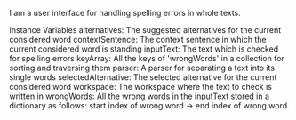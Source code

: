 I am a user interface for handling spelling errors in whole texts.

Instance Variables
	alternatives:		<Array>    The suggested alternatives for the current considered word
	contextSentence:   <String>      The context sentence in which the current considered word is standing
	inputText:			<Text>                  The text which is checked for spelling errors
	keyArray:			<OrderedCollection>      All the keys of 'wrongWords' in a collection for sorting and traversing them
	parser:				<SpellingTextParser>                     A parser for separating a text into its single words
	selectedAlternative:		<String>     The selected alternative for the current considered word
	workspace:			<Workspace>                 The workspace where the text to check is written in
	wrongWords:		<Dictionary>       All the wrong words in the inputText stored in a dictionary as follows: 
										   start index of wrong word -> end index of wrong word

